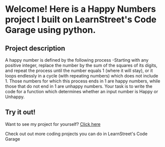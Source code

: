 
Welcome! Here is a Happy Numbers project I built on LearnStreet's Code Garage using python.
===============================================================================================================

Project description
-------------------------

A happy number is defined by the following process -Starting with any positive integer, replace the number by the sum of the squares of its digits, and repeat the process until the number equals 1 (where it will stay), or it loops endlessly in a cycle (with repeating numbers) which does not include 1. Those numbers for which this process ends in 1 are happy numbers, while those that do not end in 1 are unhappy numbers. Your task is to write the code for a function which determines whether an input number is Happy or Unhappy.

Try it out!
--------------

Want to see my project for yourself? [Click here](http://www.learnstreet.com//view_profile/5114fae676b99c1299006858/project)

Check out out more coding projects you can do in LearnStreet's Code Garage
		